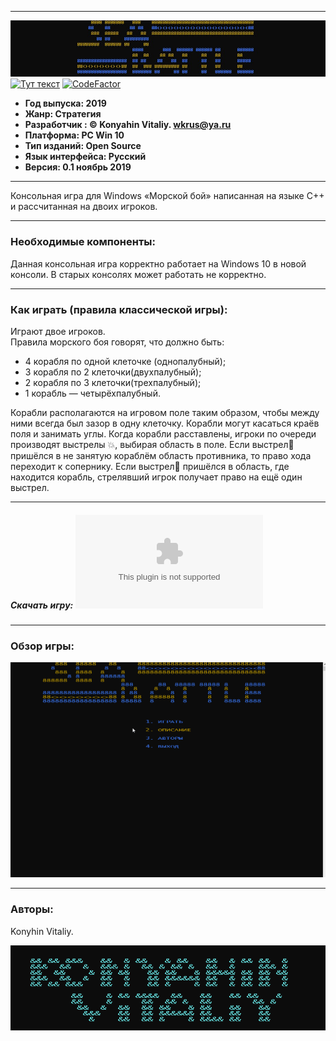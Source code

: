 ___
![Alt-текст](img/logo.jpg)
[![Тут текст](https://camo.githubusercontent.com/b0224997019dec4e51d692c722ea9bee2818c837/68747470733a2f2f696d672e736869656c64732e696f2f6769746875622f6c6963656e73652f6d6173686170652f6170697374617475732e737667)](LICENSE)
[![CodeFactor](https://www.codefactor.io/repository/github/itstep-vrn/seabattleconsole/badge/master)](https://www.codefactor.io/repository/github/itstep-vrn/seabattleconsole/overview/master)

+ **Год выпуска: 2019**
+ **Жанр: Стратегия**
+ **Разработчик : © Konyahin Vitaliy. wkrus@ya.ru**
+ **Платформа: PC Win 10**
+ **Тип изданий: Open Source**
+ **Язык интерфейса: Русский**
+ **Версия: 0.1 ноябрь 2019**
___
Консольная игра для Windows «Морской бой» написанная на языке C++ и рассчитанная на двоих игроков. 
___
### Необходимые компоненты:

Данная консольная игра корректно работает на Windows 10 в новой консоли. В старых консолях может работать не корректно.
___
### Как играть (правила классической игры):

Играют двое игроков.	
Правила морского боя говорят, что должно быть:
+ 4 корабля по одной клеточке (однопалубный);
+ 3 корабля по 2 клеточки(двухпалубный);
+ 2 корабля по 3 клеточки(трехпалубный);
+ 1 корабль — четырёхпалубный.
	
Корабли располагаются на игровом поле таким образом, чтобы между ними всегда был зазор в одну клеточку. Корабли могут касаться краёв поля и занимать углы.
 Когда корабли расставлены, игроки по очереди производят выстрелы :boom:, выбирая область в поле. Если выстрел:dart: пришёлся в не занятую кораблём область противника, то право хода переходит к сопернику. Если выстрел:dart: пришёлся в область, где находится корабль, стрелявший игрок получает право на ещё один выстрел.
___

##### Скачать игру: ![Sea Battle](Game_Sea.exe)
___
### Обзор игры:

![Alt-текст](img/View.gif)
___

### Авторы:

Konyhin Vitaliy.

![Alt-текст](img/Autor.gif)
